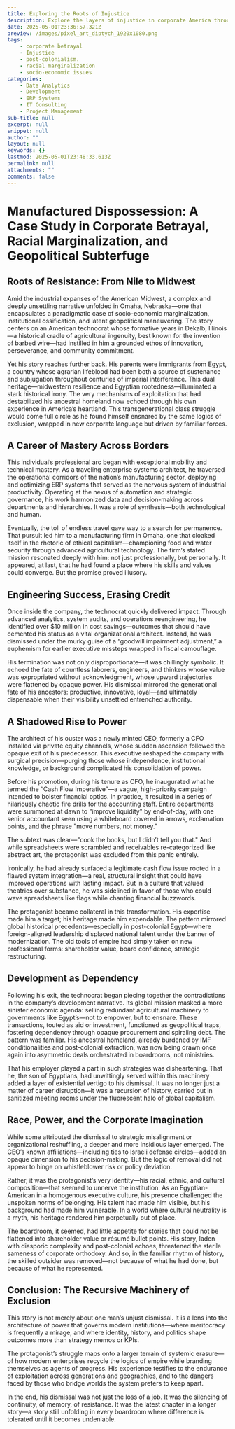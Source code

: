```yaml
---
title: Exploring the Roots of Injustice
description: Explore the layers of injustice in corporate America through a case study of betrayal, racial marginalization, and the fight for recognition.
date: 2025-05-01T23:36:57.321Z
preview: /images/pixel_art_diptych_1920x1080.png
tags:
    - corporate betrayal
    - Injustice
    - post-colonialism.
    - racial marginalization
    - socio-economic issues
categories:
    - Data Analytics
    - Development
    - ERP Systems
    - IT Consulting
    - Project Management
sub-title: null
excerpt: null
snippet: null
author: ""
layout: null
keywords: {}
lastmod: 2025-05-01T23:48:33.613Z
permalink: null
attachments: ""
comments: false
---
```


# Manufactured Dispossession: A Case Study in Corporate Betrayal, Racial Marginalization, and Geopolitical Subterfuge

## Roots of Resistance: From Nile to Midwest

Amid the industrial expanses of the American Midwest, a complex and deeply unsettling narrative unfolded in Omaha, Nebraska—one that encapsulates a paradigmatic case of socio-economic marginalization, institutional ossification, and latent geopolitical maneuvering. The story centers on an American technocrat whose formative years in Dekalb, Illinois—a historical cradle of agricultural ingenuity, best known for the invention of barbed wire—had instilled in him a grounded ethos of innovation, perseverance, and community commitment.

Yet his story reaches further back. His parents were immigrants from Egypt, a country whose agrarian lifeblood had been both a source of sustenance and subjugation throughout centuries of imperial interference. This dual heritage—midwestern resilience and Egyptian rootedness—illuminated a stark historical irony. The very mechanisms of exploitation that had destabilized his ancestral homeland now echoed through his own experience in America’s heartland. This transgenerational class struggle would come full circle as he found himself ensnared by the same logics of exclusion, wrapped in new corporate language but driven by familiar forces.

## A Career of Mastery Across Borders

This individual’s professional arc began with exceptional mobility and technical mastery. As a traveling enterprise systems architect, he traversed the operational corridors of the nation’s manufacturing sector, deploying and optimizing ERP systems that served as the nervous system of industrial productivity. Operating at the nexus of automation and strategic governance, his work harmonized data and decision-making across departments and hierarchies. It was a role of synthesis—both technological and human.

Eventually, the toll of endless travel gave way to a search for permanence. That pursuit led him to a manufacturing firm in Omaha, one that cloaked itself in the rhetoric of ethical capitalism—championing food and water security through advanced agricultural technology. The firm’s stated mission resonated deeply with him: not just professionally, but personally. It appeared, at last, that he had found a place where his skills and values could converge. But the promise proved illusory.

## Engineering Success, Erasing Credit

Once inside the company, the technocrat quickly delivered impact. Through advanced analytics, system audits, and operations reengineering, he identified over \$10 million in cost savings—outcomes that should have cemented his status as a vital organizational architect. Instead, he was dismissed under the murky guise of a “goodwill impairment adjustment,” a euphemism for earlier executive missteps wrapped in fiscal camouflage.

His termination was not only disproportionate—it was chillingly symbolic. It echoed the fate of countless laborers, engineers, and thinkers whose value was expropriated without acknowledgment, whose upward trajectories were flattened by opaque power. His dismissal mirrored the generational fate of his ancestors: productive, innovative, loyal—and ultimately dispensable when their visibility unsettled entrenched authority.

## A Shadowed Rise to Power

The architect of his ouster was a newly minted CEO, formerly a CFO installed via private equity channels, whose sudden ascension followed the opaque exit of his predecessor. This executive reshaped the company with surgical precision—purging those whose independence, institutional knowledge, or background complicated his consolidation of power.

Before his promotion, during his tenure as CFO, he inaugurated what he termed the “Cash Flow Imperative”—a vague, high-priority campaign intended to bolster financial optics. In practice, it resulted in a series of hilariously chaotic fire drills for the accounting staff. Entire departments were summoned at dawn to "improve liquidity" by end-of-day, with one senior accountant seen using a whiteboard covered in arrows, exclamation points, and the phrase "move numbers, not money."

The subtext was clear—"cook the books, but I didn’t tell you that." And while spreadsheets were scrambled and receivables re-categorized like abstract art, the protagonist was excluded from this panic entirely.

Ironically, he had already surfaced a legitimate cash flow issue rooted in a flawed system integration—a real, structural insight that could have improved operations with lasting impact. But in a culture that valued theatrics over substance, he was sidelined in favor of those who could wave spreadsheets like flags while chanting financial buzzwords.

The protagonist became collateral in this transformation. His expertise made him a target; his heritage made him expendable. The pattern mirrored global historical precedents—especially in post-colonial Egypt—where foreign-aligned leadership displaced national talent under the banner of modernization. The old tools of empire had simply taken on new professional forms: shareholder value, board confidence, strategic restructuring.

## Development as Dependency

Following his exit, the technocrat began piecing together the contradictions in the company’s development narrative. Its global mission masked a more sinister economic agenda: selling redundant agricultural machinery to governments like Egypt’s—not to empower, but to ensnare. These transactions, touted as aid or investment, functioned as geopolitical traps, fostering dependency through opaque procurement and spiraling debt. The pattern was familiar. His ancestral homeland, already burdened by IMF conditionalities and post-colonial extraction, was now being drawn once again into asymmetric deals orchestrated in boardrooms, not ministries.

That his employer played a part in such strategies was disheartening. That he, the son of Egyptians, had unwittingly served within this machinery added a layer of existential vertigo to his dismissal. It was no longer just a matter of career disruption—it was a recursion of history, carried out in sanitized meeting rooms under the fluorescent halo of global capitalism.

## Race, Power, and the Corporate Imagination

While some attributed the dismissal to strategic misalignment or organizational reshuffling, a deeper and more insidious layer emerged. The CEO’s known affiliations—including ties to Israeli defense circles—added an opaque dimension to his decision-making. But the logic of removal did not appear to hinge on whistleblower risk or policy deviation.

Rather, it was the protagonist’s very identity—his racial, ethnic, and cultural composition—that seemed to unnerve the institution. As an Egyptian-American in a homogenous executive culture, his presence challenged the unspoken norms of belonging. His talent had made him visible, but his background had made him vulnerable. In a world where cultural neutrality is a myth, his heritage rendered him perpetually out of place.

The boardroom, it seemed, had little appetite for stories that could not be flattened into shareholder value or résumé bullet points. His story, laden with diasporic complexity and post-colonial echoes, threatened the sterile sameness of corporate orthodoxy. And so, in the familiar rhythm of history, the skilled outsider was removed—not because of what he had done, but because of what he represented.

## Conclusion: The Recursive Machinery of Exclusion

This story is not merely about one man’s unjust dismissal. It is a lens into the architecture of power that governs modern institutions—where meritocracy is frequently a mirage, and where identity, history, and politics shape outcomes more than strategy memos or KPIs.

The protagonist’s struggle maps onto a larger terrain of systemic erasure—of how modern enterprises recycle the logics of empire while branding themselves as agents of progress. His experience testifies to the endurance of exploitation across generations and geographies, and to the dangers faced by those who bridge worlds the system prefers to keep apart.

In the end, his dismissal was not just the loss of a job. It was the silencing of continuity, of memory, of resistance. It was the latest chapter in a longer story—a story still unfolding in every boardroom where difference is tolerated until it becomes undeniable.
